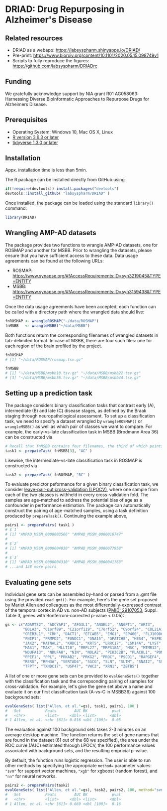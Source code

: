 # DRIAD: Drug Repurposing in Alzheimer's Disease

## Related resources

* DRIAD as a webapp: https://labsyspharm.shinyapps.io/DRIAD/
* Pre-print: https://www.biorxiv.org/content/10.1101/2020.05.15.098749v1
* Scripts to fully reproduce the figures: https://github.com/labsyspharm/DRIADrc

## Funding
We gratefully acknowledge support by NIA grant R01 AG058063: Harnessing Diverse BioInformatic Approaches to Repurpose Drugs for Alzheimers Disease.

## Prerequisites

* Operating System: Windows 10, Mac OS X, Linux
* [R version 3.6.3 or later](https://www.r-project.org/)
* [tidyverse 1.3.0 or later](https://www.tidyverse.org/)

## Installation

Appx. installation time is less than 5min.

The R package can be installed directly from GitHub using

``` r
if(!require(devtools)) install.packages("devtools")
devtools::install_github( "labsyspharm/DRIAD" )
```

Once installed, the package can be loaded using the standard `library()` command:
``` r
library(DRIAD)
```

## Wrangling AMP-AD datasets

The package provides two functions to wrangle AMP-AD datasets, one for ROSMAP and another for MSBB. Prior to wrangling the datasets, please ensure that you have sufficient access to these data. Data usage agreements can be found at the following URLs:

* ROSMAP: https://www.synapse.org/#!AccessRequirements:ID=syn3219045&TYPE=ENTITY
* MSBB: https://www.synapse.org/#!AccessRequirements:ID=syn3159438&TYPE=ENTITY

Once the data usage agreements have been accepted, each function can be called with a directory path where the wrangled data should live:

``` r
fnROSMAP <- wrangleROSMAP("~/data/ROSMAP")
fnMSBB   <- wrangleMSBB("~/data/MSBB")
```

Both functions return the corresponding filenames of wrangled datasets in tab-delimited format. In case of MSBB, there are four such files: one for each region of the brain profiled by the project.

``` r
fnROSMAP
# [1] "~/data/ROSMAP/rosmap.tsv.gz"

fnMSBB
# [1] "~/data/MSBB/msbb10.tsv.gz" "~/data/MSBB/msbb22.tsv.gz"
# [3] "~/data/MSBB/msbb36.tsv.gz" "~/data/MSBB/msbb44.tsv.gz"
```

## Setting up a prediction task

The package considers binary classification tasks that contrast early (A), intermediate (B) and late (C) disease stages, as defined by the Braak staging through neuropathological assessment. To set up a classification task, we need to specify a dataset wrangled by `wrangleROSMAP()` or `wrangleMSBB()` as well as which pair of classes we want to compare. For example, the early-vs-late classification task in MSBB (Brodmann Area 36) can be constructed via

``` r
# Recall that fnMSBB contains four filenames, the third of which points to msbb36.tsv.gz
task1 <- prepateTask( fnMSBB[3], "AC" )
```

Likewise, the intermediate-vs-late classification task in ROSMAP is constructed via

``` r
task2 <- prepareTask( fnROSMAP, "BC" )
```

To evaluate predictor peformance for a given binary classification task, we consider [leave-pair-out cross-validation (LPOCV)](http://proceedings.mlr.press/v8/airola10a/airola10a.pdf), where one sample from each of the two classes is withheld in every cross-validation fold. The samples are age-matched to address the potential bias of age as a confounder in performance estimation. The package can automatically construct the pairing of age-matched samples, using a task definition produced by `prepareTask()`. Continuing the example above,

``` r
pairs1 <- preparePairs( task1 )
# $`1`
# [1] "AMPAD_MSSM_0000003566" "AMPAD_MSSM_0000016747"
# 
# $`2`
# [1] "AMPAD_MSSM_0000004030" "AMPAD_MSSM_0000077958"
# 
# $`3`
# [1] "AMPAD_MSSM_0000004310" "AMPAD_MSSM_0000041763"
# ...and 138 more pairs
```

## Evaluating gene sets

Individual gene sets can be assembled by-hand or parsed from a .gmt file using the provided `read_gmt()`. For example, here's the gene set proposed by Mariet Allen and colleagues as the most differentially-expressed contrast of the temporal cortex in AD vs. non-AD subjects ([PMID: 29107053](https://www.ncbi.nlm.nih.gov/pmc/articles/PMC5866744/), Suppl. Table 3, genes with Bonferroni-corrected p-value < 0.05):

``` r
gs <- c("ADAMTS2", "ADCYAP1", "AFG3L1", "ANGEL2", "ANGPT1", "ART3", 
        "BOLA3", "C1orf89", "C21orf119", "C7orf52", "C9orf24", "COL21A1", 
        "CREB3L1", "CRH", "DACT1", "EFCAB5", "EMG1", "EP400", "FLJ10986", 
        "FNIP1", "FRMPD2", "FUNDC1", "GNA15", "GPATCH8", "HES4", "HSPB3", 
        "JAK2", "KATNAL2", "KHDC1", "KRT5", "LRRC17", "LSM14A", "LYST", 
        "MAS1", "MAX", "MLLT10", "MRPL27", "MRPS18A", "MSC", "MTMR12", 
        "NDUFA13", "NDUFA8", "NIN", "NOLA2", "PIK3C2B", "PLAC8L1", "POMC", 
        "PPEF1", "PPL", "PRKAB2", "PRKG2", "PROC", "PSCD1", "RAPGEF4", 
        "RERG", "RPH3A", "SERTAD4", "SGCG", "SLN", "SLTM", "SNAI2", "SST", 
        "TFPT", "TXNDC17", "USP47", "VWC2", "XRN1", "ZBTB5")
 ```
 
A list of one or more gene sets can be provided to `evalGeneSets()` together with the classification task and the correpsonding pairing of samples for cross-validation. For example, let's give the gene set above a name and evaluate it on our first classification task (A-vs-C in MSBB36) against 100 background sets:

``` r
evalGeneSets( list("Allen, et al."=gs), task1, pairs1, 100 )
#   Set           Feats        AUC BK           pval
#   <chr>         <list>     <dbl> <list>      <dbl>
# 1 Allen, et al. <chr [61]> 0.816 <dbl [100]>  0.05
```

The evaluation against 100 background sets takes 2-3 minutes on an average desktop machine. The function returns the set of gene names that are found in the dataset (61 out of the 68 we specified), the area under the ROC curve (AUC) estimated through LPOCV, the 100 performance values associated with background sets, and the resulting empricial p-value.

By default, the function runs logistic regression. The user is able to run other methods by specifying the appropriate `method=` parameter values: `"svm"` for support vector machines, `"xgb"` for xgboost (random forest), and `"nn"` for neural networks.

``` r
pairs2 <- preparePairs(task2)
evalGeneSets( list("Allen, et al."=gs), task2, pairs2, 100, method="svm" )
#   Set           Feats        AUC BK           pval
#   <chr>         <list>     <dbl> <list>      <dbl>
# 1 Allen, et al. <chr [61]> 0.669 <dbl [100]>  0.16
```
